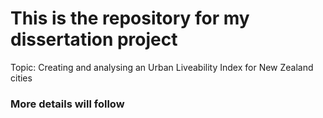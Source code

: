 # This is the repository for my dissertation project
Topic: Creating and analysing an Urban Liveability Index for New Zealand 
cities
### More details will follow
